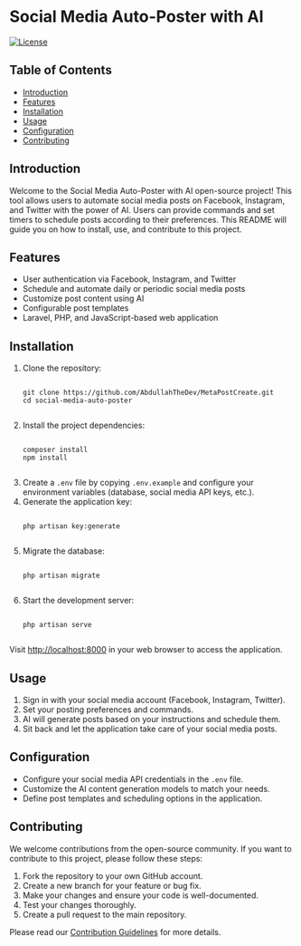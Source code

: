 <h1>Social Media Auto-Poster with AI</h1>

<!-- <img src="/path/to/logo.png" alt="Project Logo">  -->

<p>
    <a href="https://opensource.org/licenses/MIT">
        <img src="https://img.shields.io/badge/license-MIT-blue.svg" alt="License">
    </a>
</p>

<h2>Table of Contents</h2>

<ul>
    <li><a href="#introduction">Introduction</a></li>
    <li><a href="#features">Features</a></li>
    <li><a href="#installation">Installation</a></li>
    <li><a href="#usage">Usage</a></li>
    <li><a href="#configuration">Configuration</a></li>
    <li><a href="#contributing">Contributing</a></li>
    <!-- <li><a href="#license">License</a></li> -->
</ul>

<h2>Introduction</h2>

<p>
    Welcome to the Social Media Auto-Poster with AI open-source project! This tool allows users to automate social media posts on Facebook, Instagram, and Twitter with the power of AI. Users can provide commands and set timers to schedule posts according to their preferences. This README will guide you on how to install, use, and contribute to this project.
</p>

<h2>Features</h2>

<ul>
    <li>User authentication via Facebook, Instagram, and Twitter</li>
    <li>Schedule and automate daily or periodic social media posts</li>
    <li>Customize post content using AI</li>
    <li>Configurable post templates</li>
    <li>Laravel, PHP, and JavaScript-based web application</li>
</ul>

<h2>Installation</h2>

<ol>
    <li>Clone the repository:
        <pre><code>
git clone https://github.com/AbdullahTheDev/MetaPostCreate.git
cd social-media-auto-poster
        </code></pre>
    </li>
    <li>Install the project dependencies:
        <pre><code>
composer install
npm install
        </code></pre>
    </li>
    <li>Create a <code>.env</code> file by copying <code>.env.example</code> and configure your environment variables (database, social media API keys, etc.).
    </li>
    <li>Generate the application key:
        <pre><code>
php artisan key:generate
        </code></pre>
    </li>
    <li>Migrate the database:
        <pre><code>
php artisan migrate
        </code></pre>
    </li>
    <li>Start the development server:
        <pre><code>
php artisan serve
        </code></pre>
    </li>
</ol>

<p>
    Visit <a href="http://localhost:8000">http://localhost:8000</a> in your web browser to access the application.
</p>

<h2>Usage</h2>

<ol>
    <li>Sign in with your social media account (Facebook, Instagram, Twitter).</li>
    <li>Set your posting preferences and commands.</li>
    <li>AI will generate posts based on your instructions and schedule them.</li>
    <li>Sit back and let the application take care of your social media posts.</li>
</ol>

<h2>Configuration</h2>

<ul>
    <li>Configure your social media API credentials in the <code>.env</code> file.</li>
    <li>Customize the AI content generation models to match your needs.</li>
    <li>Define post templates and scheduling options in the application.</li>
</ul>

<h2>Contributing</h2>

<p>
    We welcome contributions from the open-source community. If you want to contribute to this project, please follow these steps:
</p>

<ol>
    <li>Fork the repository to your own GitHub account.</li>
    <li>Create a new branch for your feature or bug fix.</li>
    <li>Make your changes and ensure your code is well-documented.</li>
    <li>Test your changes thoroughly.</li>
    <li>Create a pull request to the main repository.</li>
</ol>

<p>
    Please read our <a href="CONTRIBUTING.md">Contribution Guidelines</a> for more details.
</p>

<!-- <h2>License</h2>

<p>
    This project is licensed under the MIT License. See the <a href="LICENSE">LICENSE</a> file for details.
</p> -->

</body>
</html>
